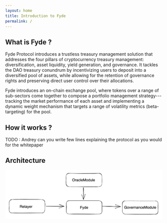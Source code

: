 ```yaml
---
layout: home
title: Introduction to Fyde
permalink: /
---
```


## What is Fyde ? 

Fyde Protocol introduces a trustless treasury management solution that addresses the four pillars of cryptocurrency treasury management: diversification, asset liquidity, yield generation, and governance. It tackles the DAO treasury conundrum by incentivizing users to deposit into a diversified pool of assets, while allowing for the retention of governance rights and preserving direct user control over their allocations. 


Fyde introduces an on-chain exchange pool, where tokens over a range of sub-sectors come together to compose a portfolio management strategy---tracking the market performance of each asset and implementing a dynamic weight mechanism that targets a range of volatility metrics (beta-targeting) for the pool.


## How it works ? 

TODO : Andrey can you write few lines explaining the protocol as you would for the whitepaper


## Architecture

![Architecture](/illustrations/ContractOverview.png)
